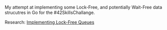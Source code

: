 My attempt at implementing some Lock-Free, and potentially Wait-Free data strucutres in Go for the #42SkillsChallange.

Research: [Implementing Lock-Free Queues](http://citeseerx.ist.psu.edu/viewdoc/download?doi=10.1.1.53.8674&rep=rep1&type=pdf)
